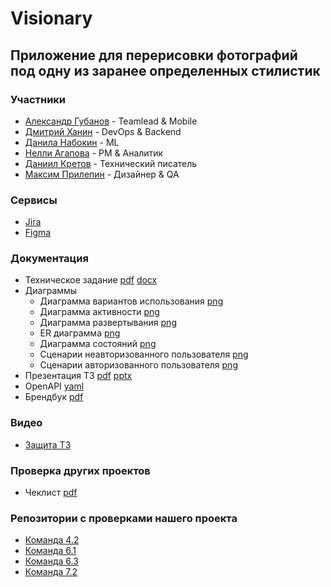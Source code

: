 # Visionary
## Приложение для перерисовки фотографий под одну из заранее определенных стилистик 
### Участники
- [Александр Губанов](https://github.com/AleksandrPravdin) - Teamlead & Mobile
- [Дмитрий Ханин](https://github.com/MysteryL1fe) - DevOps & Backend
- [Данила Набокин](https://github.com/Damnning) - ML
- [Нелли Агапова](https://github.com/Nellmory) - PM & Аналитик
- [Даниил Кретов](https://github.com/SozvezdieEmpoloee) - Технический писатель
- [Максим Прилепин](https://github.com/JustiSablea) - Дизайнер & QA
### Сервисы
* [Jira](https://id.atlassian.com/invite/p/jira-software?id=_G0OVah0QVq9GGeGqob1SA)
* [Figma](https://www.figma.com/design/8WzZjcBWFuxjhPgN0SXnbi/Visionary-Login-Screen?node-id=129-313&t=6hd2iUxEWvem2A5I-11)
### Документация
- Техническое задание  [pdf](https://github.com/Mixing-Visionary/Docs/blob/docs-deploy/TechnicalSpecifications/TechSpeccs.pdf)  [docx](https://github.com/Mixing-Visionary/Docs/blob/docs-deploy/TechnicalSpecifications/TechSpeccs.docx)
- Диаграммы
	- Диаграмма вариантов использования [png](https://github.com/Mixing-Visionary/Docs/tree/docs-deploy/Diagrams/UseCase.png)
	- Диаграмма активности [png](https://github.com/Mixing-Visionary/Docs/tree/docs-deploy/Diagrams/Activity.png)
	- Диаграмма развертывания [png](https://github.com/Mixing-Visionary/Docs/tree/docs-deploy/Diagrams/Deployment.png)
	- ER диаграмма [png](https://github.com/Mixing-Visionary/Docs/tree/docs-deploy/Diagrams/ER.png)
	- Диаграмма состояний [png](https://github.com/Mixing-Visionary/Docs/tree/docs-deploy/Diagrams/StateChart.png)
	- Сценарии неавторизованного пользователя [png](https://github.com/Mixing-Visionary/Docs/tree/docs-deploy/Diagrams/UnathorizedUserScenary.png)
	- Сценарии авторизованного пользователя [png](https://github.com/Mixing-Visionary/Docs/tree/docs-deploy/Diagrams/AthorizedUserScenary.png)
- Презентация ТЗ [pdf](https://github.com/Mixing-Visionary/Docs/blob/docs-deploy/TechnicalSpecifications/TechSpecs_presnetation.pdf)  [pptx](https://github.com/Mixing-Visionary/Docs/blob/docs-deploy/TechnicalSpecifications/TechSpecs_presnetation.pptx)
- OpenAPI [yaml](https://github.com/Mixing-Visionary/Docs/blob/docs-deploy/OpenAPI/openapi.yaml)
- Брендбук [pdf](https://github.com/Mixing-Visionary/Docs/blob/docs-deploy/BrandBook/BrandBook.pdf)
### Видео
- [Защита ТЗ](https://drive.google.com/file/d/1ZAEx87zdco-ml5oO-SxhZdC1zHx_DL_Q/view?usp=sharing)
### Проверка других проектов
- Чеклист [pdf](https://github.com/Mixing-Visionary/Docs/blob/docs-deploy/CheckList/Checklist.pdf)
### Репозитории с проверками нашего проекта
- [Команда 4.2](https://github.com/I-want-pizza/QWality.git)
- [Команда 6.1](https://gitlab.usr0.ru/tailoredtastes/tailoredtastes-documentation/)
- [Команда 6.3](https://github.com/VisualMusic-VSU/visualmusic)
- [Команда 7.2](https://github.com/orgs/ReflectAppTP)
